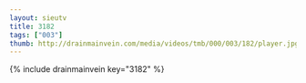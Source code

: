 ```yaml
--- 
layout: sieutv
title: 3182
tags: ["003"]
thumb: http://drainmainvein.com/media/videos/tmb/000/003/182/player.jpg
---
```

{% include drainmainvein key="3182" %} 
